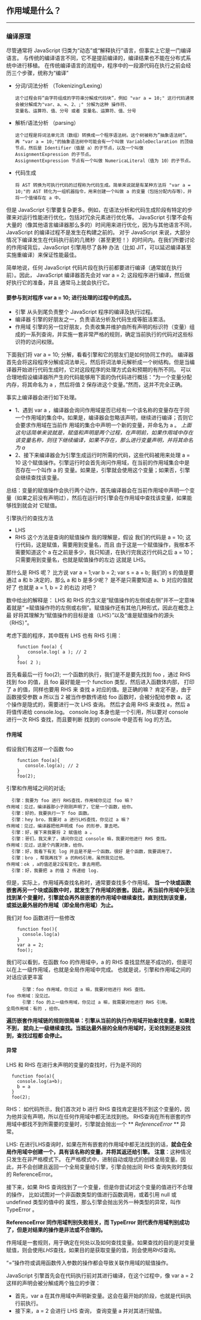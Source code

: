 ## 作用域是什么？
- - -
### 编译原理
尽管通常将 JavaScript 归类为“动态”或“解释执行”语言，但事实上它是一门编译语言。
与传统的编译语言不同，它不是提前编译的，编译结果也不能在分布式系统中进行移植。
在传统编译语言的流程中，程序中的一段源代码在执行之前会经历三个步骤，统称为“编译”

+ 分词/词法分析 （Tokenizing/Lexing）
  ```
  这个过程会将“由字符组成的字符串分解成代码块”，例如 "var a = 10;" 这行代码通常会被分解成为"var、a、=、2、;" 分解为这种 操作符、
  变量名、运算符、值、分号 或者 变量名、运算符、值、分号
  ```
+ 解析/语法分析 （parsing）
  ```
  这个过程是将词法单元流（数组）转换成一个程序语法树。这个树被称为”抽象语法树“。
  再 "var a = 10;"的抽象语法树中可能会有一个叫做 VariableDeclaration 的顶级节点，然后是 Identifier（值是 a）的子节点，以及一个叫做 AssignmentExpression 的子节点。
  AssignmentExpression 节点有一个叫做 NumericaLiteral（值为 10）的子节点。
  ```
+ 代码生成
  ```
  将 AST 转换为可执行代码的过程称为代码生成。简单来说就是有某种方法将 "var a = 10;"的 AST 转化为一组机器指令，用来创建一个叫做 a 的变量（包括分配内存等），并将一个值储存在 a 中。
  ```
  
但是 JavaScript 引擎要复杂更多。例如，在语法分析和代码生成阶段有特定的步骤来对运行性能进行优化，包括对冗余元素进行优化等。
JavaScript 引擎不会有大量的（像其他语言编译器那么多的）时间用来进行优化，因为与其他语言不同，JavaScript 的编译过程不是发生在构建之前的。
对于 JavaScript 来说，大部分情况下编译发生在代码执行前的几微秒（甚至更短！）的时间内。在我们所要讨论的作用域背后，JavaScript 引擎用尽了各种
办法（比如 JIT，可以延迟编译甚至实施重编译）来保证性能最佳。

简单地说，任何 JavaScript 代码片段在执行前都要进行编译（通常就在执行前）。因此，
JavaScript 编译器首先会对 var a = 2; 这段程序进行编译，然后做好执行它的准备，并且
通常马上就会执行它。

#### 要参与到对程序 var a = 10; 进行处理的过程中的成员。
+ 引擎
  从头到尾负责整个 JavaScript 程序的编译及执行过程。
+ 编译器
  引擎的好朋友之一，负责语法分析及代码生成等脏活累活。
+ 作用域
  引擎的另一位好朋友，负责收集并维护由所有声明的标识符（变量）组成的一系列查询，并实施一套非常严格的规则，确定当前执行的代码对这些标识符的访问权限。
  
下面我们将 var a = 10; 分解，看看引擎和它的朋友们是如何协同工作的。
编译器首先会将这段程序分解成词法单元，然后将词法单元解析成一个树结构。但是当编译器开始进行代码生成时，它对这段程序的处理方式会和预期的有所不同。
可以合理地假设编译器所产生的代码能够用下面的伪代码进行概括：“为一个变量分配内存，将其命名为 a ，然后将值 2 保存进这个变量。”然而，这并不完全正确。

事实上编译器会进行如下处理。
+ 1、遇到 var a ，编译器会询问作用域是否已经有一个该名称的变量存在于同一个作用域的集合中。如果是，编译器会忽略该声明，继续进行编译；否则它会要求作用域在当前作
  用域的集合中声明一个新的变量，并命名为 a 。
  *上面这句话简单来说就是，赋值和声明是两个过程，在声明前，如果作用域中存在该变量名称，则往下继续编译，如果不存在，那么进行变量声明，并将其命名为 a*
+ 2、接下来编译器会为引擎生成运行时所需的代码，这些代码被用来处理 a = 10 这个赋值操作。引擎运行时会首先询问作用域，在当前的作用域集合中是否存在一个叫作 a 的
  变量。如果是，引擎就会使用这个变量；如果否，引擎会继续查找该变量。
  
总结：变量的赋值操作会执行两个动作，首先编译器会在当前作用域中声明一个变量（如果之前没有声明过），然后在运行时引擎会在作用域中查找该变量，如果能够找到就会对
它赋值。

引擎执行的查找方法
+ LHS
+ RHS
这个方法是查询的赋值操作
我的理解是，假设 我们的代码是 a = 10; 这行代码，这是赋值，需要用到变量名，而且 由于这是一个赋值操作，我根本不需要知道这个 a 在之前是多少，我只知道，在执行完我这行代码之后 a = 10；
只需要用到变量名，也就是赋值操作的左边 这就是 LHS。

那什么是 RHS 呢？ 比方说 var a = 1;var b = 2; var s = a + b;
我们的 s 的值是要通过 a 和 b 决定的，那么 a 和 b 是多少呢？ 是不是只需要知道 a、b 对应的值就好了 也就是 a = 1, b = 2 的右边 对吧？

数中给出的解释是：
LHS 和 RHS 的含义是“赋值操作的左侧或右侧”并不一定意味着就是“ =赋值操作符的左侧或右侧”。赋值操作还有其他几种形式，因此在概念上最
好将其理解为“赋值操作的目标是谁（LHS）”以及“谁是赋值操作的源头（RHS）”。

考虑下面的程序，其中既有 LHS 也有 RHS 引用：
```
    function foo(a) {
        console.log( a ); // 2
    }
    foo( 2 );
```
首先看最后一行 foo(2); 一个函数的执行，我们是不是要先找到 foo ，通过 RHS 找到 foo 的值，且 foo 最好能是一个 function 类型，然后进入函数体内部， 打印了 a 的值，同样也要用 RHS 来
查找 a 对应的值。是正确的嘛？
肯定不是，由于函数接受参数 a 所以当 2 被当作参数传递给 foo 函数时，会被分配给参数 a，这个操作是隐式的，需要进行一次 LHS 查询。 然后才会用 RHS 来查找 a，然后 a 将值传递给 console.log。 console.log 本身也是一个引用，所以要对 console 进行一次 RHS 查找，而且要判断 找到的 console 中是否有 log 的方法。

#### 作用域
假设我们有这样一个函数 foo 
```
    function foo(a){
       console.log(a); // 2
    }
    foo(2);
```
引擎和作用域之间的对话;
```
  引擎：我要为 foo 进行 RHS查找，作用域你见过 foo 嘛？
作用域：见过，编译器那小子刚刚声明了，它是一个函数，给你。
  引擎：好的，我要执行一下 foo 函数。
  引擎：hey bro，我要对 a 进行LHS查找，你见过 a 嘛？
作用域：见过，编译器把他声明成 foo 的形参，拿去吧。
  引擎：好，接下来我要将 2 赋值给 a 。
  引擎：哥们，我又来了，请问你见过 console 嘛，我要对他进行 RHS 查找。
作用域：见过，这是个内置对象，给你。
  引擎：好，我看下有无 log 并且是不是一个函数。很好 是个函数，我要调用了。
  引擎：bro ，帮我再找下 a 的RHS引用，虽然我见过他。
作用域：ok ，a的值还是2没有变化，拿去用把。
  引擎：好，我要把 a 的值 2 传递给 log.
```
但是，实际上，作用域再查找名称时，通常要查找多个作用域。
**当一个块或函数嵌套再另一个块或函数中时，就发生了作用域的嵌套。因此，再当前作用域中无法找到某个变量时，引擎就会再外层嵌套的作用域中继续查找，直到找到该变量，
或抵达最外层的作用域（即全局作用域）为止。**

我们对 foo 函数进行一些修改
```
    function foo(){
      console.log(a)
    }
    var a = 2;
    foo();
```
我们可以看到，在函数 foo 的作用域中，a 的 RHS 查找显然是不成功的，但是可以在上一级作用域，也就是全局作用域中完成。
也就是说，引擎和作用域之间的对话应该更丰富
```
      引擎：foo 作用域，你见过 a 嘛，我要对他进行 RHS 查找。
foo 作用域：没见过。
      引擎：foo 的上一级作用域，你见过 a 嘛，我需要对他进行 RHS 引用。
全局作用域：有的 ，给你。
```
**遍历嵌套作用域链的规则很简单：引擎从当前的执行作用域开始查找变量，如果找不到，
就向上一级继续查找。当抵达最外层的全局作用域时，无论找到还是没找到，查找过程都
会停止。**

#### 异常
LHS 和 RHS 在进行未声明的变量的查找时，行为是不同的
```
  function foo(a){
    console.log(a+b);
    b = a
  }
  foo(2);
```
RHS：
如代码所示，我们首次对 b 进行 RHS 查找肯定是找不到这个变量的，因为他并没有声明，所以在任何作用域中都无法找到他。
RHS查询在所有嵌套的作用域中都找不到所需要的变量时，引擎就会抛出一个 ** *ReferenceError* ** 异常。

LHS:
在进行LHS查询时，如果在所有嵌套的作用域中都无法找到的话，**就会在全局作用域中创建一个，具有该名称的变量，并将其返还给引擎。**
**注意**：这种情况只发生在非严格模式下。
在严格模式中，进制自动或隐式的创建全局变量。因此，并不会创建且返回一个全局变量给引擎，引擎会抛出同 RHS 查询失败时类似的 ReferenceError。

接下来，如果 RHS 查询找到了一个变量，但是你尝试对这个变量的值进行不合理的操作，
比如试图对一个非函数类型的值进行函数调用，或着引用 null 或 undefined 类型的值中的
属性，那么引擎会抛出另外一种类型的异常，叫作 TypeError 。


**ReferenceError 同作用域判别失败相关，而 TypeError 则代表作用域判别成功了，但是对结果的操作是非法或不合理的。**

作用域是一套规则，用于确定在何处以及如何查找变量。如果查找的目的是对变量赋值，则会使用*LHS*查找，如果目的是获取变量的值，则会使用*RHS*查询。

“=”操作符或调用函数传入参数的操作都会导致关联作用域的赋值操作。

JavaScript 引擎首先会在代码执行前对其进行编译，在这个过程中，像 var a = 2 这样的声明会被分解成两个独立的步骤：
+ 首先，var a 在其作用域中声明新变量。这会在最开始的阶段，也就是代码执行前执行。
+ 接下来，a = 2 会进行 LHS 查询， 查询变量 a 并对其进行赋值。

